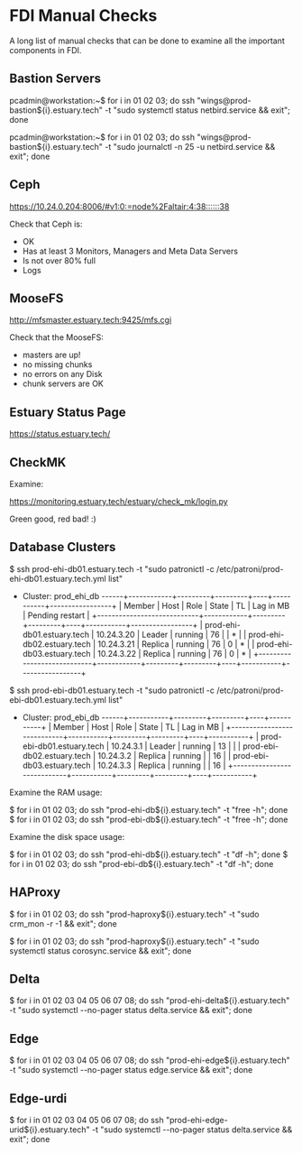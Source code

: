 
# FDI Manual Checks

A long list of manual checks that can be done to examine all the important components in FDI.


## Bastion Servers

pcadmin@workstation:~$ for i in 01 02 03; do ssh "wings@prod-bastion${i}.estuary.tech" -t "sudo systemctl status netbird.service && exit"; done

pcadmin@workstation:~$ for i in 01 02 03; do ssh "wings@prod-bastion${i}.estuary.tech" -t "sudo journalctl -n 25 -u netbird.service && exit"; done


## Ceph

https://10.24.0.204:8006/#v1:0:=node%2Faltair:4:38::::::38

Check that Ceph is:
- OK
- Has at least 3 Monitors, Managers and Meta Data Servers
- Is not over 80% full
- Logs


## MooseFS

http://mfsmaster.estuary.tech:9425/mfs.cgi

Check that the MooseFS:

- masters are up!
- no missing chunks
- no errors on any Disk
- chunk servers are OK


## Estuary Status Page

https://status.estuary.tech/


## CheckMK

Examine:

https://monitoring.estuary.tech/estuary/check_mk/login.py

Green good, red bad! :)


## Database Clusters

$ ssh prod-ehi-db01.estuary.tech -t "sudo patronictl -c /etc/patroni/prod-ehi-db01.estuary.tech.yml list"
+ Cluster: prod_ehi_db ------+------------+---------+---------+----+-----------+-----------------+
| Member                     | Host       | Role    | State   | TL | Lag in MB | Pending restart |
+----------------------------+------------+---------+---------+----+-----------+-----------------+
| prod-ehi-db01.estuary.tech | 10.24.3.20 | Leader  | running | 76 |           | *               |
| prod-ehi-db02.estuary.tech | 10.24.3.21 | Replica | running | 76 |         0 | *               |
| prod-ehi-db03.estuary.tech | 10.24.3.22 | Replica | running | 76 |         0 | *               |
+----------------------------+------------+---------+---------+----+-----------+-----------------+

$ ssh prod-ebi-db01.estuary.tech -t "sudo patronictl -c /etc/patroni/prod-ebi-db01.estuary.tech.yml list"
+ Cluster: prod_ebi_db ------+-----------+---------+---------+----+-----------+
| Member                     | Host      | Role    | State   | TL | Lag in MB |
+----------------------------+-----------+---------+---------+----+-----------+
| prod-ebi-db01.estuary.tech | 10.24.3.1 | Leader  | running | 13 |           |
| prod-ebi-db02.estuary.tech | 10.24.3.2 | Replica | running |    |        16 |
| prod-ebi-db03.estuary.tech | 10.24.3.3 | Replica | running |    |        16 |
+----------------------------+-----------+---------+---------+----+-----------+

Examine the RAM usage:

$ for i in 01 02 03; do ssh "prod-ehi-db${i}.estuary.tech" -t "free -h"; done
$ for i in 01 02 03; do ssh "prod-ebi-db${i}.estuary.tech" -t "free -h"; done

Examine the disk space usage:

$ for i in 01 02 03; do ssh "prod-ehi-db${i}.estuary.tech" -t "df -h"; done
$ for i in 01 02 03; do ssh "prod-ebi-db${i}.estuary.tech" -t "df -h"; done


## HAProxy

$ for i in 01 02 03; do ssh "prod-haproxy${i}.estuary.tech" -t "sudo crm_mon -r -1 && exit"; done

$ for i in 01 02 03; do ssh "prod-haproxy${i}.estuary.tech" -t "sudo systemctl status corosync.service && exit"; done
  

## Delta

$ for i in 01 02 03 04 05 06 07 08; do ssh "prod-ehi-delta${i}.estuary.tech" -t "sudo systemctl --no-pager status delta.service && exit"; done


## Edge

$ for i in 01 02 03 04 05 06 07 08; do ssh "prod-ehi-edge${i}.estuary.tech" -t "sudo systemctl --no-pager status edge.service && exit"; done


## Edge-urdi

$ for i in 01 02 03 04 05 06 07 08; do ssh "prod-ehi-edge-urid${i}.estuary.tech" -t "sudo systemctl --no-pager status delta.service && exit"; done

